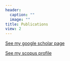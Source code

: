 ```yaml
---
header:
  caption: ""
  image: ""
title: Publications
view: 2
---
```



[See my google scholar page](https://scholar.google.com/citations?hl=en&user=93hi3QcAAAAJ)

[See my scopus profile](https://www.scopus.com/authid/detail.uri?authorId=7004587933)
